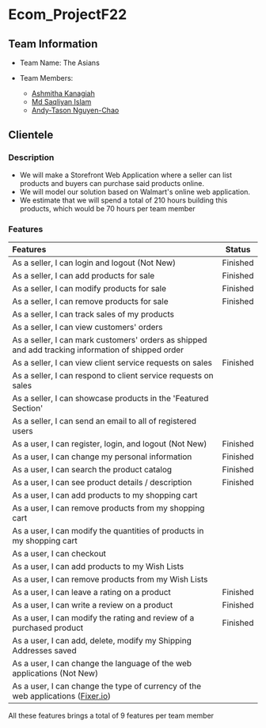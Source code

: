 # Ecom_ProjectF22

## Team Information

- Team Name: The Asians

- Team Members:
  - [Ashmitha Kanagiah](https://github.com/ashmyytaa)
  - [Md Saqliyan Islam](https://github.com/SaqSaq815)
  - [Andy-Tason Nguyen-Chao](https://github.com/DHay10)
  
## Clientele

### Description

- We will make a Storefront Web Application where a seller can list products and buyers can purchase said products online.
- We will model our solution based on Walmart's online web application.
- We estimate that we will spend a total of 210 hours building this products, which would be 70 hours per team member

### Features

| Features | Status |
| :--- |:---:|
| As a seller, I can login and logout (Not New) | Finished |
| As a seller, I can add products for sale | Finished |
| As a seller, I can modify products for sale | Finished |
| As a seller, I can remove products for sale | Finished |
| As a seller, I can track sales of my products |  |
| As a seller, I can view customers' orders |  |
| As a seller, I can mark customers' orders as shipped and add tracking information of shipped order |  |
| As a seller, I can view client service requests on sales | Finished |
| As a seller, I can respond to client service requests on sales |  |
| As a seller, I can showcase products in the 'Featured Section' |  |
| As a seller, I can send an email to all of registered users |  |
| As a user, I can register, login, and logout (Not New) | Finished |
| As a user, I can change my personal information | Finished |
| As a user, I can search the product catalog | Finished |
| As a user, I can see product details / description | Finished |
| As a user, I can add products to my shopping cart |  |
| As a user, I can remove products from my shopping cart |  |
| As a user, I can modify the quantities of products in my shopping cart |  |
| As a user, I can checkout |  |
| As a user, I can add products to my Wish Lists |  |
| As a user, I can remove products from my Wish Lists |  |
| As a user, I can leave a rating on a product | Finished |
| As a user, I can write a review on a product | Finished |
| As a user, I can modify the rating and review of a purchased product | Finished |
| As a user, I can add, delete, modify my Shipping Addresses saved |  |
| As a user, I can change the language of the web applications (Not New) |  |
| As a user, I can change the type of currency of the web applications ([Fixer.io](https://fixer.io/)) |  |

All these features brings a total of 9 features per team member
